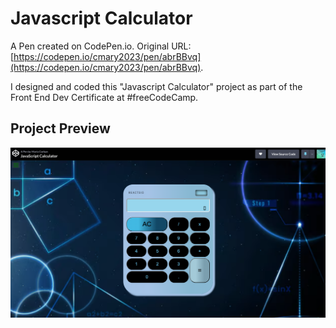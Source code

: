 # Javascript Calculator

A Pen created on CodePen.io. Original URL: [https://codepen.io/cmary2023/pen/abrBBvq](https://codepen.io/cmary2023/pen/abrBBvq).

I designed and coded this "Javascript Calculator" project as part of the Front End Dev Certificate at #freeCodeCamp. 
## Project Preview
![image](https://github.com/cmary2023/fcc-calculator/blob/main/preview.png)



